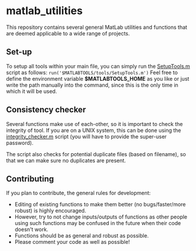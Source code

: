 # matlab_utilities

This repository contains several general MatLab utilities and functions that are deemed applicable to a wide range of projects.

## Set-up

To setup all tools within your main file, you can simply run the [SetupTools.m](SetupTools.m) script as follows:
	`run('$MATLABTOOLS/tools/SetupTools.m')`
Feel free to define the environment variable **$MATLABTOOLS_HOME** as you like or just write the path manually into the command, since this is the only time in which it will be used.

## Consistency checker

Several functions make use of each-other, so it is important to check the integrity of tool. If you are on a UNIX system, this can be done using the [integrity_checker.m](integrity_checker.m) script (you will have to provide the super-user password).

The script also checks for potential duplicate files (based on filename), so that we can make sure no duplicates are present.

## Contributing

If you plan to contribute, the general rules for development:

* Editing of existing functions to make them better (no bugs/faster/more robust) is highly encouraged. 
* However, try to not change inputs/outputs of functions as other people using such functions may be confused in the future when their code doesn't work.
* Functions should be as general and robust as possible.
* Please comment your code as well as possible!